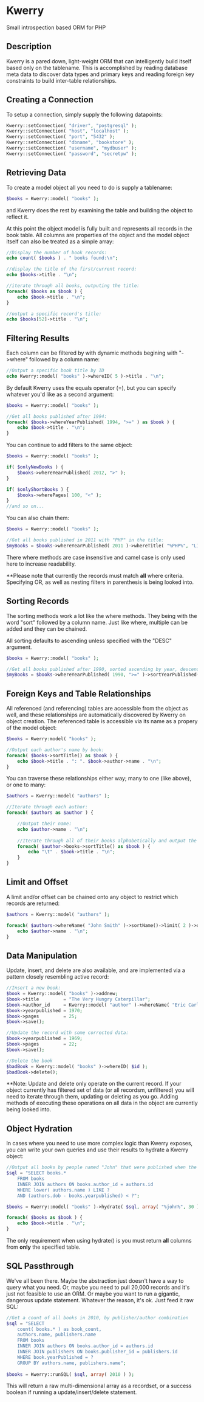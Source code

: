 Kwerry
=========

Small introspection based ORM for PHP

Description
-----------

Kwerry is a pared down, light-weight ORM that can intelligently build itself based only on the tablename.  This is accomplished by reading database meta data to discover data types and primary keys and reading foreign key constraints to build inter-table relationships.

Creating a Connection
---------------------

To setup a connection, simply supply the following datapoints:

```php
Kwerry::setConnection( "driver", "postgresql" );
Kwerry::setConnection( "host", "localhost" );
Kwerry::setConnection( "port", "5432" );
Kwerry::setConnection( "dbname", "bookstore" );
Kwerry::setConnection( "username", "mydbuser" );
Kwerry::setConnection( "password", "secretpw" );
```

Retrieving Data
---------------

To create a model object all you need to do is supply a tablename:

```php
$books = Kwerry::model( "books" );
```
and Kwerry does the rest by examining the table and building the object to reflect it.

At this point the object model is fully built and represents all records in the book table. All columns are properties of the object and the model object itself can also be treated as a simple array:

```php
//Display the number of book records:
echo count( $books ) . " books found:\n";

//display the title of the first/current record:
echo $books->title . "\n";

//iterate through all books, outputing the title:
foreach( $books as $book ) {
	echo $book->title . "\n";
}

//output a specific record's title:
echo $books[52]->title . "\n";
```



Filtering Results
-----------------

Each column can be filtered by with dynamic methods begining with "->where" followed by a column name:

```php
//Output a specific book title by ID
echo Kwerry::model( "books" )->whereID( 5 )->title . "\n";
```

By default Kwerry uses the equals operator (=), but you can specify whatever you'd like as a second argument:

```php
$books = Kwerry::model( "books" );

//Get all books published after 1994:
foreach( $books->whereYearPublished( 1994, ">=" ) as $book ) {
	echo $book->title . "\n";
}
```

You can continue to add filters to the same object:

```php
$books = Kwerry::model( "books" );

if( $onlyNewBooks ) {
	$books->whereYearPublished( 2012, ">" );
}

if( $onlyShortBooks ) {
	$books->wherePages( 100, "<" );
}
//and so on...
```

You can also chain them:

```php
$books = Kwerry::model( "books" );

//Get all books published in 2011 with "PHP" in the title:
$myBooks = $books->whereYearPublished( 2011 )->whereTitle( "%PHP%", "LIKE" );
```

There where methods are case insensitive and camel case is only used here to increase readability.

\*\*Please note that currently the records must match **all** where criteria. Specifying OR, as well as nesting filters in parenthesis is being looked into.

Sorting Records
---------------

The sorting methods work a lot like the where methods. They being with the word "sort" followed by a column name. Just like where, multiple can be added and they can be chained.

All sorting defaults to ascending unless specified with the "DESC" argument.

```php
$books = Kwerry::model( "books" );

//Get all books published after 1990, sorted ascending by year, descending by title:
$myBooks = $books->whereYearPublished( 1990, ">=" )->sortYearPublished()->sortTitle( "DESC" );
```

Foreign Keys and Table Relationships
------------------------------------

All referenced (and referencing) tables are accessible from the object as well, and these relationships are automatically discovered by Kwerry on object creation.  The referenced table is accessible via its name as a propery of the model object:

```php
$books = Kwerry:model( "books" );

//Output each author's name by book:
foreach( $books->sortTitle() as $book ) {
	echo $book->title . ": ". $book->author->name . "\n";
}
```

You can traverse these relationships either way; many to one (like above), or one to many:

```php
$authors = Kwerry::model( "authors" );

//Iterate through each author:
foreach( $authors as $author ) {

	//Output their name:
	echo $author->name . "\n";
	
	//Iterate through all of their books alphabetically and output the title:
	foreach( $author->books->sortTitle() as $book ) {
		echo "\t" . $book->title . "\n";
	}
}
```

Limit and Offset
----------------

A limit and/or offset can be chained onto any object to restrict which records are returned:

```php
$authors = Kwerry::model( "authors" );

foreach( $authors->whereName( "John Smith" )->sortName()->limit( 2 )->offset( 5 ) as $author ) {
	echo $author->name . "\n";
}
```
Data Manipulation
-----------------

Update, insert, and delete are also available, and are implemented via a pattern closely resembling active record:

```php
//Insert a new book:
$book = Kwerry::model( "books" )->addnew;
$book->title         = "The Very Hungry Caterpillar";
$book->author_id     = Kwerry::model( "author" )->whereName( "Eric Carle" )->id;
$book->yearpublished = 1970;
$book->pages         = 25;
$book->save();

//Update the record with some corrected data:
$book->yearpublished = 1969;
$book->pages         = 22;
$book->save();

//Delete the book
$badBook = Kwerry::model( "books" )->whereID( $id );
$badBook->delete();
```
\*\*Note: Update and delete only operate on the current record. If your object currently has filtered set of data (or all recordsm, unfiltered) you will need to iterate through them, updating or deleting as you go.  Adding methods of executing these operations on all data in the object are currently being looked into.

Object Hydration
----------------

In cases where you need to use more complex logic than Kwerry exposes, you can write your own queries and use their results to hydrate a Kwerry object:

```php
//Output all books by people named "John" that were published when the author was younger than 30:
$sql = "SELECT books.*
	FROM books
	INNER JOIN authors ON books.author_id = authors.id
	WHERE lower( authors.name ) LIKE ?
	AND (authors.dob - books.yearpublished) < ?";

$books = Kwerry::model( "books" )->hydrate( $sql, array( "%john%", 30 ) );

foreach( $books as $book ) {
	echo $book->title . "\n";
}
```
The only requirement when using hydrate() is you must return **all** columns from **only** the specified table.

SQL Passthrough
---------------

We've all been there. Maybe the abstraction just doesn't have a way to query what you need. Or, maybe you need to pull 20,000 records and it's just not feasible to use an ORM. Or maybe you want to run a gigantic, dangerous update statement. Whatever the reason, it's ok. Just feed it raw SQL:

```php
//Get a count of all books in 2010, by publisher/author combination
$sql = "SELECT
	count( books.* ) as book_count,
	authors.name, publishers.name
	FROM books
	INNER JOIN authors ON books.author_id = authors.id
	INNER JOIN publishers ON books.publisher_id = publishers.id
	WHERE book.yearPublished = ?
	GROUP BY authors.name, publishers.name";
	
$books = Kwerry::runSQL( $sql, array( 2010 ) );
```

This will return a raw multi-dimensional array as a recordset, or a success boolean if running a update/insert/delete statement.
